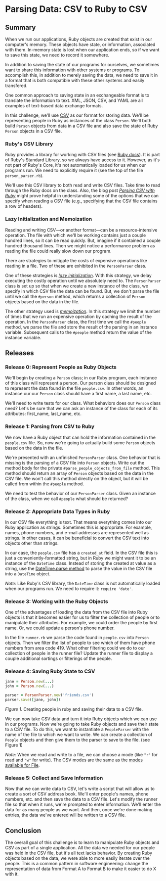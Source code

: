 # Parsing Data: CSV to Ruby to CSV

## Summary
When we run our applications, Ruby objects are created that exist in our computer's memory.  These objects have state, or information, associated with them.  In-memory state is lost when our application ends, so if we want to save this state, we need to record it somewhere.

In addition to saving the state of our programs for ourselves, we sometimes want to share this information with other systems or programs.  To accomplish this, in addition to merely saving the data, we need to save it in a format that is both compatible with these other systems and easily transfered.

One common approach to saving state in an exchangeable format is to translate the information to text.  XML, JSON, CSV, and YAML are all examples of text-based data exchange formats.

In this challenge, we'll use [CSV][wikipedia csv] as our format for storing data.  We'll be representing people in Ruby as instances of the class `Person`.  We'll both build `Person` objects from data in a CSV file and also save the state of Ruby `Person` objects in a CSV file.


### Ruby's CSV Library
Ruby provides a library for working with CSV files (see [Ruby docs][ruby docs csv]).  It is part of Ruby's Standard Library, so we always have access to it.  However, as it's not part of Ruby's Core, it's not automatically loaded for us when our programs run.  We need to explicitly require it (see the top of the file `person_parser.rb`).

We'll use this CSV library to both read and write CSV files.  Take time to read through the Ruby docs on the class.  Also, the blog post *[Parsing CSV with Ruby][technical pickles csv]* might prove helpful in understanding some of the options that we can specify when reading a CSV file (e.g., specifying that the CSV file contains a row of headers).


### Lazy Initialization and Memoization
Reading and writing CSV—or another format—can be a resource-intensive operation. The file with which we'll be working contains just a couple hundred lines, so it can be read quickly.  But, imagine if it contained a couple hundred thousand lines.  Then we might notice a performance problem as reading the file could really slow down our program.

There are strategies to mitigate the costs of expensive operations like reading in a file.  Two of these are exhibited in the `PersonParser` class.

One of these strategies is *[lazy initialization][wikipedia lazy initialization]*.  With this strategy, we delay executing the costly operation until we absolutely need to. The `PersonParser` class is set up so that when we create a new instance of the class, we specify in which CSV file the data can be found.  But, we don't parse the file until we call the `#person` method, which returns a collection of `Person` objects based on the data in the file.

The other strategy used is *[memoization][wikipedia memoization]*.  In this strategy we limit the number of times that we run an expensive operation by caching the result of the operation.  In the `PersonParser` class, the first time we call the `#people` method, we parse the file and store the result of the parsing in an instance variable.  Subsequent calls to the `#people` method return the value of the instance variable.


## Releases
### Release 0: Represent People as Ruby Objects
We'll begin by creating a `Person` class; in our Ruby program, each instance of this class will represent a person.  Our person class should be designed to represent the data found in the file `people.csv`.  In other words, an instance our our `Person` class should have a first name, a last name, etc.

We'll need to write tests for our class.  What behaviors does our `Person` class need?  Let's be sure that we can ask an instance of the class for each of its attributes:  first_name, last_name, etc.


### Release 1: Parsing from CSV to Ruby
We now have a Ruby object that can hold the information contained in the `people.csv` file.  So, now we're going to actually build some `Person` objects based on the data in the file.

We're presented with an unfinished `PersonParser` class.  One behavior that is missing is the parsing of a CSV file into `Person` objects.  Write out the method body for the private `#parse_people_objects_from_file` method.  This method should return an array of `Person` objects based on the data in the CSV file.  We won't call this method directly on the object, but it will be called from within the `#people` method.

We need to test the behavior of our `PersonParser` class.  Given an instance of the class, when we call `#people` what should be returned?


### Release 2: Appropriate Data Types in Ruby
In our CSV file everything is text.  That means everything comes into our Ruby application as strings.  Sometimes this is appropriate.  For example, names, phone numbers, and e-mail addresses are represented well as strings.  In other cases, it can be beneficial to convert the CSV text into objects other than strings.

In our case, the `people.csv` file has a `created_at` field.  In the CSV file this is just a conveniently-formatted string, but in Ruby we might want it to be an instance of the `DateTime` class.  Instead of storing the created at value as a string, use the [DateTime.parse method][] to parse the value in the CSV file into a `DateTime` object.

*Note:*  Like Ruby's CSV library, the `DateTime` class is not automatically loaded when our programs run.  We need to require it:  `require 'date'`.


### Release 3: Working with the Ruby Objects
One of the advantages of loading the data from the CSV file into Ruby objects is that it becomes easier for us to filter the collection of people or to manipulate their attributes.  For example, we could order the people by first name.  Or, we could update a person's phone number.

In the file `runner.rb` we parse the code found in `people.csv` into `Person` objects.  Then we filter the list of people to see which of them have phone numbers from area code 419.  What other filtering could we do to our collection of people in the runner file?  Update the runner file to display a couple additional sortings or filterings of the people.


### Release 4: Saving Ruby State to CSV
```ruby
jane = Person.new(...)
john = Person.new(...)

parser = PersonParser.new('friends.csv')
parser.save([jane, john])
```
*Figure 1*.  Creating people in ruby and saving their data to a CSV file.

We can now take CSV data and turn it into Ruby objects which we can use in our programs.  Now we're going to take Ruby objects and save their state to a CSV file.  To do this, we want to instantiate a `PeopleParser` with the name of the file to which we want to write.  We can create a collection of `People` objects and then give them to the parser to save to the file.  (see Figure 1)

*Note:* When we read and write to a file, we can choose a mode (like `"r"` for read and `"w"` for write).  The CSV modes are the same as the [modes available for File][ruby file modes].


### Release 5: Collect and Save Information
Now that we can write data to CSV, let's write a script that will allow us to create a sort of CSV address book.  We'll enter people's names, phone numbers, etc. and then save the data to a CSV file.  Let's modify the runner file so that when it runs, we're prompted to enter information.  We'll enter the data for as many people as we want.  And then, once we're done making entries, the data we've entered will be written to a CSV file.


## Conclusion
The overall goal of this challenge is to learn to manipulate Ruby objects and CSV as part of a single application. All the data we needed for our people was held in the CSV file, but it's all text lacks behavior.  By creating Ruby objects based on the data, we were able to more easily iterate over the people. This is a common pattern in software engineering: change the representation of data from Format A to Format B to make it easier to do X with it.

[DateTime.parse method]: http://www.ruby-doc.org/stdlib-2.1.0/libdoc/date/rdoc/DateTime.html#method-c-parse
[ruby docs csv]: http://ruby-doc.org/stdlib-2.1.0/libdoc/csv/rdoc/CSV.html
[ruby file modes]: http://ruby-doc.org/core-2.1.0/IO.html#method-c-new-label-IO+Open+Mode
[technical pickles csv]: http://technicalpickles.com/posts/parsing-csv-with-ruby/
[wikipedia csv]: https://en.wikipedia.org/wiki/Comma-separated_values
[wikipedia lazy initialization]: https://en.wikipedia.org/wiki/Lazy_initialization
[wikipedia memoization]: https://en.wikipedia.org/wiki/Memoization
